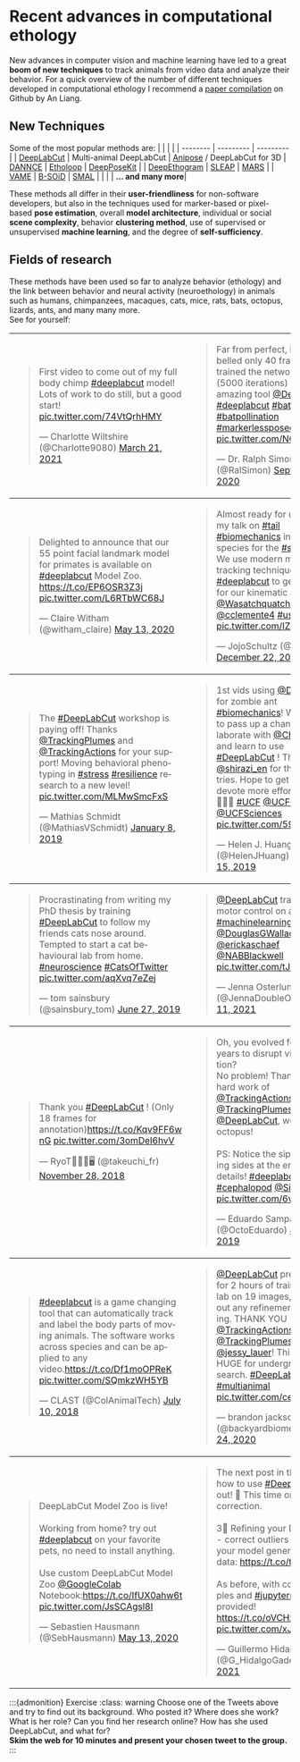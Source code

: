 # Recent advances in computational ethology 

New advances in computer vision and machine learning have led to a great **boom of new techniques** to track animals from video data and analyze their behavior. For a quick overview of the number of different techniques developed in computational ethology I recommend a [paper compilation](https://github.com/anl13/animal_papers) on Github by An Liang. 

## New Techniques
Some of the most popular methods are:
| | | | 
| --------  | --------- | --------- |
| [DeepLabCut](https://github.com/DeepLabCut/DeepLabCut) | Multi-animal DeepLabCut | [Anipose](https://github.com/lambdaloop/anipose) / DeepLabCut for 3D 
| [DANNCE](https://github.com/spoonsso/dannce) | [Etholoop](http://etholoop.org/) | [DeepPoseKit](https://github.com/jgraving/deepposekit) | 
| [DeepEthogram](https://github.com/jbohnslav/deepethogram) | [SLEAP](https://github.com/murthylab/sleap) | [MARS](https://neuroethology.github.io/MARS/) | 
| [VAME](https://github.com/LINCellularNeuroscience/VAME) | [B-SOiD](https://github.com/YttriLab/B-SOID) | [SMAL](https://smal.is.tue.mpg.de/index.html) | 
| | | **... and many more**| 

These methods all differ in their **user-friendliness** for non-software developers, but also in the techniques used for marker-based or pixel-based **pose estimation**, overall **model architecture**, individual or social **scene complexity**, behavior **clustering method**, use of supervised or unsupervised **machine learning**, and the degree of **self-sufficiency**.

## Fields of research
These methods have been used so far to analyze behavior (ethology) and the link between behavior and neural activity (neuroethology) in animals such as humans, chimpanzees, macaques, cats, mice, rats, bats, octopus, lizards, ants, and many many more.    
See for yourself:

<table>
<tbody> <tr> 
<td width=500>
<blockquote class="twitter-tweet" tw-align-center><p lang="en" dir="ltr">First video to come out of my full body chimp <a href="https://twitter.com/hashtag/deeplabcut?src=hash&amp;ref_src=twsrc%5Etfw">#deeplabcut</a> model! Lots of work to do still, but a good start! <a href="https://t.co/74VtQrhHMY">pic.twitter.com/74VtQrhHMY</a></p>&mdash; Charlotte Wiltshire (@Charlotte9080) <a href="https://twitter.com/Charlotte9080/status/1373677768483995648?ref_src=twsrc%5Etfw">March 21, 2021</a></blockquote> <script async src="https://platform.twitter.com/widgets.js" charset="utf-8"></script>
</td>
<td width=500>
<blockquote class="twitter-tweet" tw-align-center><p lang="en" dir="ltr">Far from perfect, but I labelled only 40 frames, trained the network for 1,5h (5000 iterations) et voilà 🦇🌺amazing tool <a href="https://twitter.com/DeepLabCut?ref_src=twsrc%5Etfw">@DeepLabCut</a> <a href="https://twitter.com/hashtag/deeplabcut?src=hash&amp;ref_src=twsrc%5Etfw">#deeplabcut</a> <a href="https://twitter.com/hashtag/bats?src=hash&amp;ref_src=twsrc%5Etfw">#bats</a> <a href="https://twitter.com/hashtag/batpollination?src=hash&amp;ref_src=twsrc%5Etfw">#batpollination</a> <a href="https://twitter.com/hashtag/markerlessposeestimation?src=hash&amp;ref_src=twsrc%5Etfw">#markerlessposeestimation</a> <a href="https://t.co/NOqK2DKd7d">pic.twitter.com/NOqK2DKd7d</a></p>&mdash; Dr. Ralph Simon (@RalSimon) <a href="https://twitter.com/RalSimon/status/1306234887096143872?ref_src=twsrc%5Etfw">September 16, 2020</a></blockquote> <script async src="https://platform.twitter.com/widgets.js" charset="utf-8"></script>
</td>
</tr></tbody>
<tbody> <tr> 
<td width=500>
<blockquote class="twitter-tweet" tw-align-center><p lang="en" dir="ltr">Delighted to announce that our 55 point facial landmark model for primates is available on <a href="https://twitter.com/hashtag/deeplabcut?src=hash&amp;ref_src=twsrc%5Etfw">#deeplabcut</a> Model Zoo. <a href="https://t.co/EP6OSR3Z3j">https://t.co/EP6OSR3Z3j</a> <a href="https://t.co/L6RTbWC68J">pic.twitter.com/L6RTbWC68J</a></p>&mdash; Claire Witham (@witham_claire) <a href="https://twitter.com/witham_claire/status/1260526921777020929?ref_src=twsrc%5Etfw">May 13, 2020</a></blockquote> <script async src="https://platform.twitter.com/widgets.js" charset="utf-8"></script>
</td>
<td width=500>
<blockquote class="twitter-tweet" tw-align-center><p lang="en" dir="ltr">Almost ready for uploading my talk on <a href="https://twitter.com/hashtag/tail?src=hash&amp;ref_src=twsrc%5Etfw">#tail</a> <a href="https://twitter.com/hashtag/biomechanics?src=hash&amp;ref_src=twsrc%5Etfw">#biomechanics</a> in 38 <a href="https://twitter.com/hashtag/lizard?src=hash&amp;ref_src=twsrc%5Etfw">#lizard</a> species for the <a href="https://twitter.com/hashtag/sicb2021?src=hash&amp;ref_src=twsrc%5Etfw">#sicb2021</a>.<br>We use modern markerless tracking techniques <a href="https://twitter.com/hashtag/deeplabcut?src=hash&amp;ref_src=twsrc%5Etfw">#deeplabcut</a> to get the input for our kinematic analyses.<br>⁦<a href="https://twitter.com/Wasatchquatch?ref_src=twsrc%5Etfw">@Wasatchquatch</a>⁩ ⁦<a href="https://twitter.com/cclemente4?ref_src=twsrc%5Etfw">@cclemente4</a>⁩ <a href="https://twitter.com/hashtag/usceduau?src=hash&amp;ref_src=twsrc%5Etfw">#usceduau</a> <a href="https://t.co/IZQQElAdz2">pic.twitter.com/IZQQElAdz2</a></p>&mdash; JojoSchultz (@JojoMimic) <a href="https://twitter.com/JojoMimic/status/1341206398177177600?ref_src=twsrc%5Etfw">December 22, 2020</a></blockquote> <script async src="https://platform.twitter.com/widgets.js" charset="utf-8"></script>
</td>
</tr></tbody>
<tbody> <tr> 
<td width=500>
<blockquote class="twitter-tweet" tw-align-center><p lang="en" dir="ltr">The <a href="https://twitter.com/hashtag/DeepLabCut?src=hash&amp;ref_src=twsrc%5Etfw">#DeepLabCut</a> workshop is paying off! Thanks <a href="https://twitter.com/TrackingPlumes?ref_src=twsrc%5Etfw">@TrackingPlumes</a> and <a href="https://twitter.com/TrackingActions?ref_src=twsrc%5Etfw">@TrackingActions</a> for your support! Moving behavioral phenotyping in <a href="https://twitter.com/hashtag/stress?src=hash&amp;ref_src=twsrc%5Etfw">#stress</a> <a href="https://twitter.com/hashtag/resilience?src=hash&amp;ref_src=twsrc%5Etfw">#resilience</a> research to a new level! <a href="https://t.co/MLMwSmcFxS">pic.twitter.com/MLMwSmcFxS</a></p>&mdash; Mathias Schmidt (@MathiasVSchmidt) <a href="https://twitter.com/MathiasVSchmidt/status/1082573729568305152?ref_src=twsrc%5Etfw">January 8, 2019</a></blockquote> <script async src="https://platform.twitter.com/widgets.js" charset="utf-8"></script>
</td>
<td width=500>
<blockquote class="twitter-tweet" tw-align-center><p lang="en" dir="ltr">1st vids using <a href="https://twitter.com/DeepLabCut?ref_src=twsrc%5Etfw">@DeepLabCut</a> for zombie ant <a href="https://twitter.com/hashtag/biomechanics?src=hash&amp;ref_src=twsrc%5Etfw">#biomechanics</a>! Wasn’t going to pass up a chance to collaborate with <a href="https://twitter.com/CharissaB?ref_src=twsrc%5Etfw">@CharissaB</a> and learn to use <a href="https://twitter.com/hashtag/DeepLabCut?src=hash&amp;ref_src=twsrc%5Etfw">#DeepLabCut</a> ! Thanks <a href="https://twitter.com/shirazi_en?ref_src=twsrc%5Etfw">@shirazi_en</a> for these 1st tries. Hope to get some $ to devote more effort into this!🤞🏼😉 <a href="https://twitter.com/hashtag/UCF?src=hash&amp;ref_src=twsrc%5Etfw">#UCF</a> <a href="https://twitter.com/UCFCECS?ref_src=twsrc%5Etfw">@UCFCECS</a> <a href="https://twitter.com/UCFSciences?ref_src=twsrc%5Etfw">@UCFSciences</a> <a href="https://t.co/59Qk9fLJHU">pic.twitter.com/59Qk9fLJHU</a></p>&mdash; Helen J. Huang (@HelenJHuang) <a href="https://twitter.com/HelenJHuang/status/1184117052409294849?ref_src=twsrc%5Etfw">October 15, 2019</a></blockquote> <script async src="https://platform.twitter.com/widgets.js" charset="utf-8"></script>
</td>
</tr></tbody>
<tbody> <tr> 
<td width=500>
<blockquote class="twitter-tweet" tw-align-center><p lang="en" dir="ltr">Procrastinating from writing my PhD thesis by training <a href="https://twitter.com/hashtag/DeepLabCut?src=hash&amp;ref_src=twsrc%5Etfw">#DeepLabCut</a> to follow my friends cats nose around. Tempted to start a cat behavioural lab from home. <a href="https://twitter.com/hashtag/neuroscience?src=hash&amp;ref_src=twsrc%5Etfw">#neuroscience</a> <a href="https://twitter.com/hashtag/CatsOfTwitter?src=hash&amp;ref_src=twsrc%5Etfw">#CatsOfTwitter</a> <a href="https://t.co/aqXvq7eZej">pic.twitter.com/aqXvq7eZej</a></p>&mdash; tom sainsbury (@sainsbury_tom) <a href="https://twitter.com/sainsbury_tom/status/1144236110996004865?ref_src=twsrc%5Etfw">June 27, 2019</a></blockquote> <script async src="https://platform.twitter.com/widgets.js" charset="utf-8"></script>
</td>
<td width=500>
<blockquote class="twitter-tweet" tw-align-center><p lang="en" dir="ltr"><a href="https://twitter.com/DeepLabCut?ref_src=twsrc%5Etfw">@DeepLabCut</a> tracking fine motor control on a new level! <a href="https://twitter.com/hashtag/machinelearning?src=hash&amp;ref_src=twsrc%5Etfw">#machinelearning</a> <a href="https://twitter.com/DouglasGWallace?ref_src=twsrc%5Etfw">@DouglasGWallace</a> <a href="https://twitter.com/erickaschaef?ref_src=twsrc%5Etfw">@erickaschaef</a> <a href="https://twitter.com/NABBlackwell?ref_src=twsrc%5Etfw">@NABBlackwell</a> <a href="https://t.co/tJoPPr4NnH">pic.twitter.com/tJoPPr4NnH</a></p>&mdash; Jenna Osterlund Oltmanns (@JennaDoubleO) <a href="https://twitter.com/JennaDoubleO/status/1458689910462980096?ref_src=twsrc%5Etfw">November 11, 2021</a></blockquote> <script async src="https://platform.twitter.com/widgets.js" charset="utf-8"></script>
</td>
</tr></tbody>
<tbody> <tr> 
<td width=500>
<blockquote class="twitter-tweet" tw-align-center><p lang="en" dir="ltr">Thank you <a href="https://twitter.com/hashtag/DeepLabCut?src=hash&amp;ref_src=twsrc%5Etfw">#DeepLabCut</a> ! (Only 18 frames for annotation)<a href="https://t.co/Kqv9FF6wnG">https://t.co/Kqv9FF6wnG</a> <a href="https://t.co/3omDeI6hvV">pic.twitter.com/3omDeI6hvV</a></p>&mdash; RyoT🐀🐵🔬🖥 (@takeuchi_fr) <a href="https://twitter.com/takeuchi_fr/status/1067726318320545792?ref_src=twsrc%5Etfw">November 28, 2018</a></blockquote> <script async src="https://platform.twitter.com/widgets.js" charset="utf-8"></script>
</td>
<td width=500>
<blockquote class="twitter-tweet" tw-align-center><p lang="en" dir="ltr">Oh, you evolved for 600M years to disrupt visual detection? <br>No problem! Thanks to the hard work of <a href="https://twitter.com/TrackingActions?ref_src=twsrc%5Etfw">@TrackingActions</a> and <a href="https://twitter.com/TrackingPlumes?ref_src=twsrc%5Etfw">@TrackingPlumes</a> on <a href="https://twitter.com/DeepLabCut?ref_src=twsrc%5Etfw">@DeepLabCut</a>, we can track octopus!<br><br>PS: Notice the siphon switching sides at the end, insane details! <a href="https://twitter.com/hashtag/deeplabcut?src=hash&amp;ref_src=twsrc%5Etfw">#deeplabcut</a> <a href="https://twitter.com/hashtag/cephalopod?src=hash&amp;ref_src=twsrc%5Etfw">#cephalopod</a> <a href="https://twitter.com/SimonGingins?ref_src=twsrc%5Etfw">@SimonGingins</a> <a href="https://t.co/6vRRMQ4hp3">pic.twitter.com/6vRRMQ4hp3</a></p>&mdash; Eduardo Sampaio (@OctoEduardo) <a href="https://twitter.com/OctoEduardo/status/1156601744228528128?ref_src=twsrc%5Etfw">July 31, 2019</a></blockquote> <script async src="https://platform.twitter.com/widgets.js" charset="utf-8"></script>
</td>
</tr></tbody>
<tbody> <tr> 
<td width=500>
<blockquote class="twitter-tweet" tw-align-center><p lang="en" dir="ltr"><a href="https://twitter.com/hashtag/deeplabcut?src=hash&amp;ref_src=twsrc%5Etfw">#deeplabcut</a> is a game changing tool that can automatically track and label the body parts of moving animals. The software works across species and can be applied to any video.<a href="https://t.co/Df1moOPReK">https://t.co/Df1moOPReK</a> <a href="https://t.co/SQmkzWH5YB">pic.twitter.com/SQmkzWH5YB</a></p>&mdash; CLAST (@ColAnimalTech) <a href="https://twitter.com/ColAnimalTech/status/1016655776797089792?ref_src=twsrc%5Etfw">July 10, 2018</a></blockquote> <script async src="https://platform.twitter.com/widgets.js" charset="utf-8"></script>
</td>
<td width=500>
<blockquote class="twitter-tweet" tw-align-center><p lang="en" dir="ltr"><a href="https://twitter.com/DeepLabCut?ref_src=twsrc%5Etfw">@DeepLabCut</a> pretty good for 2 hours of training on colab on 19 images, and without any refinement or filtering. THANK YOU <a href="https://twitter.com/TrackingActions?ref_src=twsrc%5Etfw">@TrackingActions</a> <a href="https://twitter.com/TrackingPlumes?ref_src=twsrc%5Etfw">@TrackingPlumes</a> <a href="https://twitter.com/jessy_lauer?ref_src=twsrc%5Etfw">@jessy_lauer</a>! This speed is HUGE for undergraduate research. <a href="https://twitter.com/hashtag/DeepLabCut?src=hash&amp;ref_src=twsrc%5Etfw">#DeepLabCut</a> <a href="https://twitter.com/hashtag/multianimal?src=hash&amp;ref_src=twsrc%5Etfw">#multianimal</a> <a href="https://t.co/ce8V7owFz8">pic.twitter.com/ce8V7owFz8</a></p>&mdash; brandon jackson (@backyardbiomech) <a href="https://twitter.com/backyardbiomech/status/1264588334413877248?ref_src=twsrc%5Etfw">May 24, 2020</a></blockquote> <script async src="https://platform.twitter.com/widgets.js" charset="utf-8"></script>
</td>
</tr></tbody>
<tbody> <tr> 
<td width=500>
<blockquote class="twitter-tweet" tw-align-center><p lang="en" dir="ltr">DeepLabCut Model Zoo is live!<br><br>Working from home? try out <a href="https://twitter.com/hashtag/deeplabcut?src=hash&amp;ref_src=twsrc%5Etfw">#deeplabcut</a> on your favorite pets, no need to install anything.<br><br>Use custom DeepLabCut Model Zoo <a href="https://twitter.com/GoogleColab?ref_src=twsrc%5Etfw">@GoogleColab</a>  Notebook:<a href="https://t.co/IfUX0ahw6t">https://t.co/IfUX0ahw6t</a> <a href="https://t.co/JsSCAgsl8I">pic.twitter.com/JsSCAgsl8I</a></p>&mdash; Sebastien Hausmann (@SebHausmann) <a href="https://twitter.com/SebHausmann/status/1260637579189288963?ref_src=twsrc%5Etfw">May 13, 2020</a></blockquote> <script async src="https://platform.twitter.com/widgets.js" charset="utf-8"></script>
</td>
<td width=500>
<blockquote class="twitter-tweet"><p lang="en" dir="ltr">The next post in the series on how to use <a href="https://twitter.com/hashtag/DeepLabCut?src=hash&amp;ref_src=twsrc%5Etfw">#DeepLabCut</a> is out! 🎉 This time on outlier correction.<br><br>3⃣ Refining your DLC model - correct outliers and help your model generalize to new data: <a href="https://t.co/tmPKrxSULv">https://t.co/tmPKrxSULv</a> <br><br>As before, with cool examples and <a href="https://twitter.com/hashtag/jupyternotebooks?src=hash&amp;ref_src=twsrc%5Etfw">#jupyternotebooks</a> provided! <a href="https://t.co/oVCHxcIOKf">https://t.co/oVCHxcIOKf</a> <a href="https://t.co/xJhwGVkIWB">pic.twitter.com/xJhwGVkIWB</a></p>&mdash; Guillermo Hidalgo Gadea (@G_HidalgoGadea) <a href="https://twitter.com/G_HidalgoGadea/status/1394244837411536896?ref_src=twsrc%5Etfw">May 17, 2021</a></blockquote> <script async src="https://platform.twitter.com/widgets.js" charset="utf-8"></script>
</td>
</tr></tbody>
</table>

:::{admonition} Exercise
:class: warning
Choose one of the Tweets above and try to find out its background. Who posted it? Where does she work? What is her role? Can you find her research online? How has she used DeepLabCut, and what for?   
**Skim the web for 10 minutes and present your chosen tweet to the group.**
:::